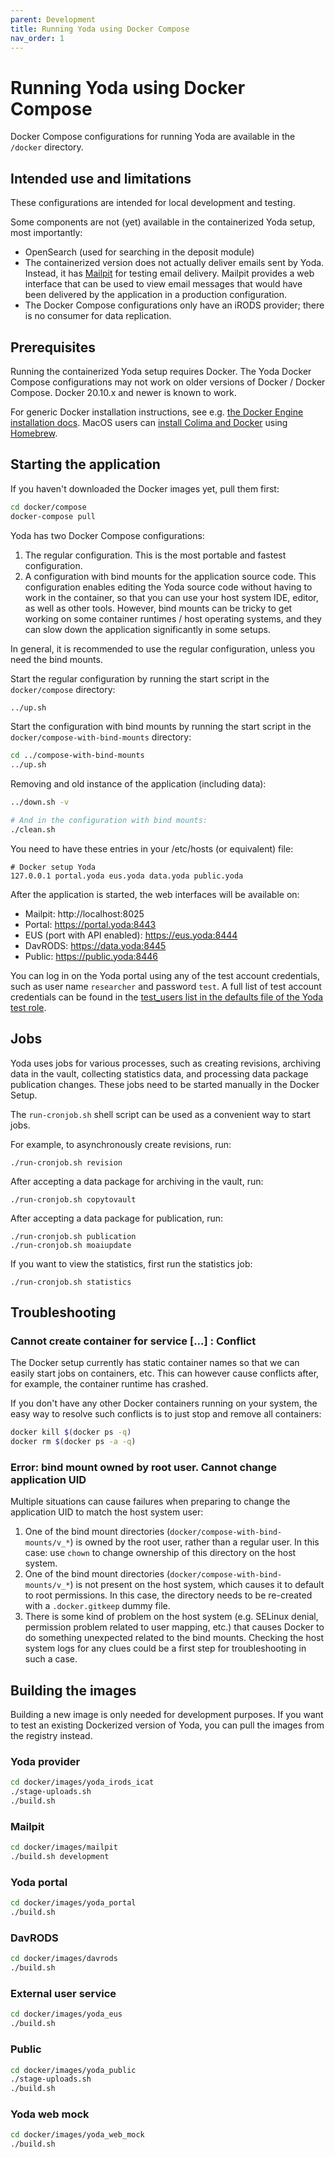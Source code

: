 ```yaml
---
parent: Development
title: Running Yoda using Docker Compose
nav_order: 1
---
```

# Running Yoda using Docker Compose

Docker Compose configurations for running Yoda are available in the
`/docker` directory.

## Intended use and limitations

These configurations are intended for local development and testing.

Some components are not (yet) available in the containerized Yoda setup,
most importantly:
- OpenSearch (used for searching in the deposit module)
- The containerized version does not actually deliver emails sent by Yoda. 
  Instead, it has [Mailpit](https://github.com/axllent/mailpit) for testing email
  delivery. Mailpit provides a web interface that can be used to view email messages
  that would have been delivered by the application in a production configuration.
- The Docker Compose configurations only have an iRODS provider; there is no consumer
  for data replication.

## Prerequisites

Running the containerized Yoda setup requires Docker. The Yoda Docker Compose
configurations may not work on older versions of Docker / Docker Compose. Docker
20.10.x and newer is known to work.

For generic Docker installation instructions, see e.g.
[the Docker Engine installation docs]( https://docs.docker.com/engine/install/).
MacOS users can [install Colima and Docker](https://github.com/abiosoft/colima) using
[Homebrew](https://brew.sh).

## Starting the application

If you haven't downloaded the Docker images yet, pull them first:

```bash
cd docker/compose
docker-compose pull
```

Yoda has two Docker Compose configurations:
1. The regular configuration. This is the most portable and fastest configuration.
2. A configuration with bind mounts for the application source code. This configuration enables
   editing the Yoda source code without having to work in the container, so that you can use your
   host system IDE, editor, as well as other tools. However, bind mounts can be tricky to get working on
   some container runtimes / host operating systems, and they can slow down the application
   significantly in some setups.

In general, it is recommended to use the regular configuration, unless you need the bind mounts.

Start the regular configuration by running the start script in the `docker/compose` directory:

```bash
../up.sh
```

Start the configuration with bind mounts by running the start script in the `docker/compose-with-bind-mounts`
directory:

```bash
cd ../compose-with-bind-mounts
../up.sh
```

Removing and old instance of the application (including data):
```bash
../down.sh -v

# And in the configuration with bind mounts:
./clean.sh
```

You need to have these entries in your /etc/hosts (or equivalent) file:

```
# Docker setup Yoda
127.0.0.1 portal.yoda eus.yoda data.yoda public.yoda
```

After the application is started, the web interfaces will be available on:
- Mailpit: http://localhost:8025
- Portal: https://portal.yoda:8443
- EUS (port with API enabled): https://eus.yoda:8444
- DavRODS: https://data.yoda:8445
- Public: https://public.yoda:8446

You can log in on the Yoda portal using any of the test account credentials, such as user name `researcher`
and password `test`. A full list of test account credentials can be found in the
[test_users list in the defaults file of the Yoda test role](https://github.com/UtrechtUniversity/yoda/blob/development/roles/yoda_test/defaults/main.yml).

## Jobs

Yoda uses jobs for various processes, such as creating revisions, archiving data in the vault, collecting
statistics data, and processing data package publication changes. These jobs need to be started manually
in the Docker Setup.

The `run-cronjob.sh` shell script can be used as a convenient way to start jobs.

For example, to asynchronously create revisions, run:

```
./run-cronjob.sh revision
```

After accepting a data package for archiving in the vault, run:

```
./run-cronjob.sh copytovault
```

After accepting a data package for publication, run:

```
./run-cronjob.sh publication
./run-cronjob.sh moaiupdate
```

If you want to view the statistics, first run the statistics job:

```
./run-cronjob.sh statistics
```

## Troubleshooting

### Cannot create container for service [...] : Conflict

The Docker setup currently has static container names so that we can easily
start jobs on containers, etc. This can however cause conflicts after, for example, the
container runtime has crashed.

If you don't have any other Docker containers running on your system, the easy way to
resolve such conflicts is to just stop and remove all containers:

```bash
docker kill $(docker ps -q)
docker rm $(docker ps -a -q)
```

### Error: bind mount owned by root user. Cannot change application UID

Multiple situations can cause failures when preparing to change the application UID to match the host system user:
1. One of the bind mount directories (`docker/compose-with-bind-mounts/v_*`) is owned by the root user, rather than a regular user.
   In this case: use `chown` to change ownership of this directory on the host system.
2. One of the bind mount directories (`docker/compose-with-bind-mounts/v_*`) is not present on the host system, which
   causes it to default to root permissions. In this case, the directory needs to be re-created with a `.docker.gitkeep` dummy file.
3. There is some kind of problem on the host system (e.g. SELinux denial, permission problem related to user mapping, etc.) that causes Docker
   to do something unexpected related to the bind mounts. Checking the host system logs for any clues could be a first step for troubleshooting
   in such a case.

## Building the images

Building a new image is only needed for development purposes. If you want to test
an existing Dockerized version of Yoda, you can pull the images from the registry
instead.

### Yoda provider

```bash
cd docker/images/yoda_irods_icat
./stage-uploads.sh
./build.sh
```

### Mailpit

```bash
cd docker/images/mailpit
./build.sh development
```

### Yoda portal

```bash
cd docker/images/yoda_portal
./build.sh
```

### DavRODS

```bash
cd docker/images/davrods
./build.sh
```

### External user service

```bash
cd docker/images/yoda_eus
./build.sh
```

### Public

```bash
cd docker/images/yoda_public
./stage-uploads.sh
./build.sh
```

### Yoda web mock

```bash
cd docker/images/yoda_web_mock
./build.sh
```
